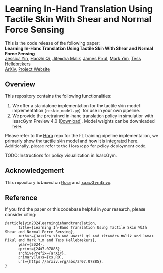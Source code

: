 # Learning In-Hand Translation Using Tactile Skin With Shear and Normal Force Sensing

This is the code release of the following paper:<br>
<b>Learning In-Hand Translation Using Tactile Skin With Shear and Normal Force Sensing</b><br>
[Jessica Yin](https://jessicayin.com/),
[Haozhi Qi](https://haozhi.io/),
[Jitendra Malik](https://people.eecs.berkeley.edu/~malik/),
[James Pikul](https://pikulgroup.engr.wisc.edu/),
[Mark Yim](https://www.modlabupenn.org/),
[Tess Hellebrekers](http://www.tesshellebrekers.com/)<br>
[ArXiv](https://arxiv.org/abs/2407.07885), [Project Website](https://jessicayin.github.io/tactile-skin-rl/)

## Overview

This repository contains the following functionalities:
1. We offer a standalone implementation for the tactile skin model implementation (`reskin_model.py`), for use in your own pipeline.
2. We provide the pretrained in-hand translation policy in simulation with IsaacGym Preview 4.0 ([Download](https://drive.google.com/file/d/1StaRl_hzYFYbJegQcyT7-yjgutc6C7F9)). Model weights can be downloaded [here](https://drive.google.com/drive/folders/1BMPx382AQrugZmAXYDswY-Dge9GrpZa0?usp=sharing).

Please refer to the [Hora](https://github.com/haozhiqi/hora) repo for the RL training pipeline implementation, we primarily show the tactile skin model and how it is integrated here. Additionally, please refer to the Hora repo for policy deployment code.

TODO: Instructions for policy visualization in IsaacGym.

## Acknowledgement

This repository is based on [Hora](https://github.com/haozhiqi/hora) and [IsaacGymEnvs](https://github.com/isaac-sim/IsaacGymEnvs). 

## Reference
If you find the paper or this codebase helpful in your research, please consider citing:

```
@article{yin2024learninginhandtranslation,
      title={Learning In-Hand Translation Using Tactile Skin With Shear and Normal Force Sensing}, 
      author={Jessica Yin and Haozhi Qi and Jitendra Malik and James Pikul and Mark Yim and Tess Hellebrekers},
      year={2024},
      eprint={2407.07885},
      archivePrefix={arXiv},
      primaryClass={cs.RO},
      url={https://arxiv.org/abs/2407.07885}, 
}
```

